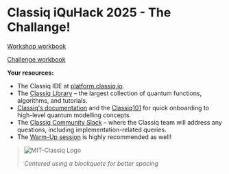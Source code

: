 # Classiq iQuHack 2025 - The Challange!

[Workshop workbook](https://github.com/iQuHACK/2025-Classiq/blob/main/WS_iQuHack_2025_final.ipynb)

[Challenge workbook](https://github.com/iQuHACK/2025-Classiq/blob/main/classiq_iQuHack_2025_final.ipynb)

**Your resources:**
- The Classiq IDE at [platform.classiq.io](https://platform.classiq.io/).
- The [Classiq Library](https://github.com/Classiq/classiq-library) – the largest collection of quantum functions, algorithms, and tutorials.
- [Classiq's documentation](https://docs.classiq.io/latest/) and the [Classiq101](https://docs.classiq.io/latest/classiq_101/) for quick onboarding to high-level quantum modelling concepts.
- The [Classiq Community Slack](https://short.classiq.io/join-slack) – where the Classiq team will address any questions, including implementation-related queries.
- The [Warm-Up session](https://github.com/iQuHACK/2025-Classiq/blob/main/WS_iQuHack_2025_final.ipynb) is highly recommended as well!






> ![MIT-Classiq Logo](https://github.com/user-attachments/assets/3213b0ac-47ee-462a-80f4-a45c5cd76c52)
>
> *Centered using a blockquote for better spacing*



